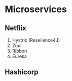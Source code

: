 # Microservices





## Netflix

1. Hystrix (Reselience4J)
2. Zuul
3. Ribbon
4. Eureka


## Hashicorp

